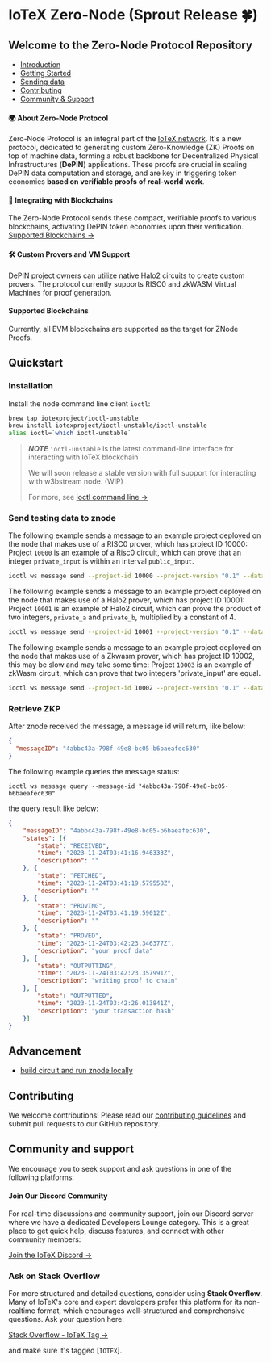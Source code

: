 # IoTeX Zero-Node (Sprout Release 🍀)

## Welcome to the Zero-Node Protocol Repository

- [Introduction](#-about-zero-node-protocol)
- [Getting Started](#quickstart)
- [Sending data](#send-testing-data-to-znode)
- [Contributing](#contributing)
- [Community & Support](#community-and-support)


#### 🌍 About Zero-Node Protocol

Zero-Node Protocol is an integral part of the [IoTeX network](https://iotex.io). It's a new protocol, dedicated to generating custom Zero-Knowledge (ZK) Proofs on top of machine data, forming a robust backbone for Decentralized Physical Infrastructures (**DePIN**) applications. These proofs are crucial in scaling DePIN data computation and storage, and are key in triggering token economies **based on verifiable proofs of real-world work**.

#### 🔗 Integrating with Blockchains

The Zero-Node Protocol sends these compact, verifiable proofs to various blockchains, activating DePIN token economies upon their verification. [Supported Blockchains →](#supported_blockchains)

#### 🛠 Custom Provers and VM Support

DePIN project owners can utilize native Halo2 circuits to create custom provers. The protocol currently supports RISC0 and zkWASM Virtual Machines for proof generation.

#### Supported Blockchains

Currently, all EVM blockchains are supported as the target for ZNode Proofs.

## Quickstart

### Installation

Install the node command line client `ioctl`:

```bash
brew tap iotexproject/ioctl-unstable
brew install iotexproject/ioctl-unstable/ioctl-unstable
alias ioctl=`which ioctl-unstable`
```

> **_NOTE_**
> `ioctl-unstable` is the latest command-line interface for interacting with IoTeX blockchain
> 
> We will soon release a stable version with full support for interacting with w3bstream node. (WIP)
> 
> For more, see [ioctl command line →](https://docs.iotex.io/the-iotex-stack/wallets/command-line-client)

### Send testing data to znode

The following example sends a message to an example project deployed on the node that makes use of a RISC0 prover, which has project ID 10000:
Project `10000` is an example of a Risc0 circuit, which can prove that an integer `private_input` is within an interval `public_input`.

```bash
ioctl ws message send --project-id 10000 --project-version "0.1" --data "{\"private_input\":\"14\", \"public_input\":\"3,34\", \"receipt_type\":\"Snark\"}"
```

The following example sends a message to an example project deployed on the node that makes use of a Halo2 prover, which has project ID 10001:
Project `10001` is an example of Halo2 circuit, which can prove the product of two integers, `private_a` and `private_b`, multiplied by a constant of 4.

```bash
ioctl ws message send --project-id 10001 --project-version "0.1" --data "{\"private_a\": 3, \"private_b\": 4}"
```

The following example sends a message to an example project deployed on the node that makes use of a Zkwasm prover, which has project ID 10002, this may be slow and may take some time:
Project `10003` is an example of zkWasm circuit, which can prove that two integers 'private_input' are equal.

```bash
ioctl ws message send --project-id 10002 --project-version "0.1" --data "{\"private_input\": [1, 1] , \"public_input\": [] }"
```

### Retrieve ZKP

After znode received the message, a message id will return, like below:

```json
{
  "messageID": "4abbc43a-798f-49e8-bc05-b6baeafec630"
}
```

The following example queries the message status:

```shell
ioctl ws message query --message-id "4abbc43a-798f-49e8-bc05-b6baeafec630"
```

the query result like below:

```json
{
	"messageID": "4abbc43a-798f-49e8-bc05-b6baeafec630",
	"states": [{
		"state": "RECEIVED",
		"time": "2023-11-24T03:41:16.946333Z",
		"description": ""
	}, {
		"state": "FETCHED",
		"time": "2023-11-24T03:41:19.579558Z",
		"description": ""
	}, {
		"state": "PROVING",
		"time": "2023-11-24T03:41:19.59012Z",
		"description": ""
	}, {
		"state": "PROVED",
		"time": "2023-11-24T03:42:23.346377Z",
		"description": "your proof data"
	}, {
		"state": "OUTPUTTING",
		"time": "2023-11-24T03:42:23.357991Z",
		"description": "writing proof to chain"
	}, {
		"state": "OUTPUTTED",
		"time": "2023-11-24T03:42:26.013841Z",
		"description": "your transaction hash"
	}]
}
```

## Advancement
- [build circuit and run znode locally](RUN-LOCALLY.md)

## Contributing

We welcome contributions! Please read our [contributing guidelines](CONTRIBUTING.md) and submit pull requests to our GitHub repository.

## Community and support

We encourage you to seek support and ask questions in one of the following platforms:

#### Join Our Discord Community

For real-time discussions and community support, join our Discord server where we have a dedicated
Developers Lounge category. This is a great place to get quick help, discuss features, and connect with other community members:

[Join the IoTeX Discord →](https://iotex.io/devdiscord)

### Ask on Stack Overflow

For more structured and detailed questions, consider using **Stack Overflow**. Many of IoTeX's core and expert developers prefer this platform for its non-realtime format, which encourages well-structured and comprehensive questions. Ask your question here:

[Stack Overflow - IoTeX Tag →](https://stackoverflow.com/questions/tagged/iotex)

and make sure it's tagged [`IOTEX`].
